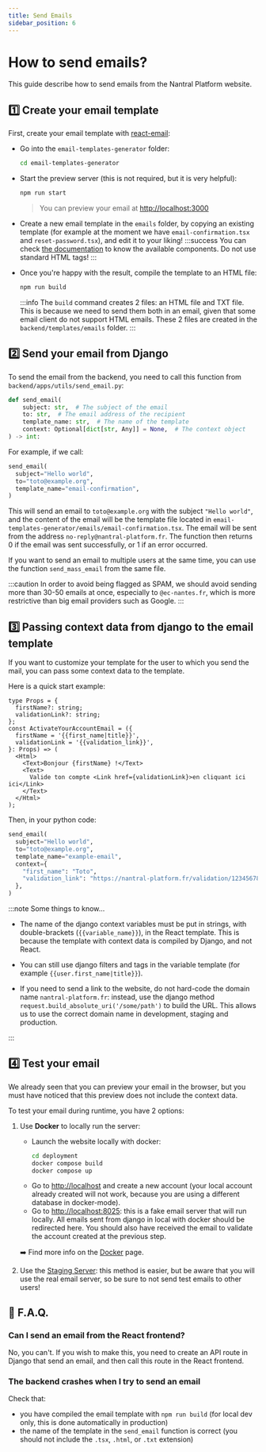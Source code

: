```yaml
---
title: Send Emails
sidebar_position: 6
---
```


# How to send emails?

This guide describe how to send emails from the Nantral Platform website.

## 1️⃣ Create your email template

First, create your email template with [react-email](https://react.email/docs/introduction):

- Go into the `email-templates-generator` folder:
  ```bash
  cd email-templates-generator
  ```
- Start the preview server (this is not required, but it is very helpful):
  ```bash
  npm run start
  ```
  > You can preview your email at [http://localhost:3000](http://localhost:3000)
- Create a new email template in the `emails` folder, by copying an existing
  template (for example at the moment we have `email-confirmation.tsx` and
  `reset-password.tsx`), and edit it to your liking!
  :::success
  You can check [the documentation](https://react.email/docs/introduction) to
  know the available components. Do not use standard HTML tags!
  :::
- Once you're happy with the result, compile the template to an HTML file:

  ```bash
  npm run build
  ```

  :::info
  The `build` command creates 2 files: an HTML file and TXT file. This is
  because we need to send them both in an email, given that some email client
  do not support HTML emails.
  These 2 files are created in the `backend/templates/emails` folder.
  :::

## 2️⃣ Send your email from Django

To send the email from the backend, you need to call this function
from `backend/apps/utils/send_email.py`:

```python
def send_email(
    subject: str,  # The subject of the email
    to: str,  # The email address of the recipient
    template_name: str,  # The name of the template
    context: Optional[dict[str, Any]] = None,  # The context object
) -> int:
```

For example, if we call:

```python
send_email(
  subject="Hello world",
  to="toto@example.org",
  template_name="email-confirmation",
)
```

This will send an email to `toto@example.org` with the subject `"Hello world"`,
and the content of the email will be the template file located in
`email-templates-generator/emails/email-confirmation.tsx`. The email will be
sent from the address `no-reply@nantral-platform.fr`. The function then
returns 0 if the email was sent successfully, or 1 if an error occurred.

If you want to send an email to multiple users at the same time, you can
use the function `send_mass_email` from the same file.

:::caution
In order to avoid being flagged as SPAM, we should avoid sending more than 30-50 emails at once, especially to `@ec-nantes.fr`, which is more restrictive than big email providers such as Google.
:::

## 3️⃣ Passing context data from django to the email template

If you want to customize your template for the user to which you send the mail,
you can pass some context data to the template.

Here is a quick start example:

```tsx title="email-templates-generator/emails/example-email.tsx"
type Props = {
  firstName?: string;
  validationLink?: string;
};
const ActivateYourAccountEmail = ({
  firstName = '{{first_name|title}}',
  validationLink = '{{validation_link}}',
}: Props) => (
  <Html>
    <Text>Bonjour {firstName} !</Text>
    <Text>
      Valide ton compte <Link href={validationLink}>en cliquant ici ici</Link>
    </Text>
  </Html>
);
```

Then, in your python code:

```python
send_email(
  subject="Hello world",
  to="toto@example.org",
  template_name="example-email",
  context={
    "first_name": "Toto",
    "validation_link": "https://nantral-platform.fr/validation/123456789",
  },
)
```

:::note Some things to know...

- The name of the django context variables must be put in strings, with
  double-brackets (`{{variable_name}}`), in the React template. This is because
  the template with context data is compiled by Django, and not React.

- You can still use django filters and tags in the variable template (for
  example `{{user.first_name|title}}`).

- If you need to send a link to the website, do not hard-code the domain name
  `nantral-platform.fr`: instead, use the django method
  `request.build_absolute_uri('/some/path')` to build the URL. This allows us to
  use the correct domain name in development, staging and production.

:::

## 4️⃣ Test your email

We already seen that you can preview your email in the browser, but you must
have noticed that this preview does not include the context data.

To test your email during runtime, you have 2 options:

1. Use **Docker** to locally run the server:

   - Launch the website locally with docker:
     ```bash
     cd deployment
     docker compose build
     docker compose up
     ```
   - Go to [http://localhost](http://localhost) and create a new account
     (your local account already created will not work, because you are
     using a different database in docker-mode).
   - Go to [http://localhost:8025](http://localhost:8025): this is a fake email
     server that will run locally. All emails sent from django in local with
     docker should be redirected here. You should also have received the email
     to validate the account created at the previous step.

   ➡️ Find more info on the [Docker](/dev/server/docker.md) page.

2. Use the [Staging Server](/dev/server/staging-server/staging-server.md):
   this method is easier, but be aware that you will use the real email server,
   so be sure to not send test emails to other users!

## 🛟 F.A.Q.

### Can I send an email from the React frontend?

No, you can't. If you wish to make this, you need to create an API route in
Django that send an email, and then call this route in the React frontend.

### The backend crashes when I try to send an email

Check that:

- you have compiled the email template with `npm run build` (for local dev only,
  this is done automatically in production)
- the name of the template in the `send_email` function is correct (you should
  not include the `.tsx`, `.html`, or `.txt` extension)
